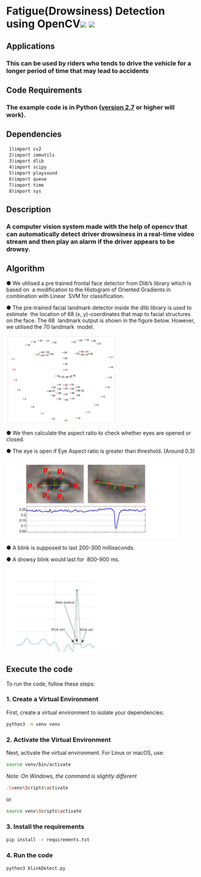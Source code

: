 # Fatigue(Drowsiness) Detection using OpenCV[![](https://img.shields.io/badge/License-MIT-yellow.svg)](https://github.com/jaisayush/Fatigue-Detection-System-Based-On-Behavioural-Characteristics-Of-Driver/blob/master/LICENSE) [![](https://img.shields.io/badge/Ayush-Jaiswal-brightgreen.svg)](https://github.com/jaisayush)

## Applications

### This can be used by riders who tends to drive the vehicle for a longer period of time that may lead to accidents

## Code Requirements

### The example code is in Python ([version 2.7](https://www.python.org/download/releases/2.7/) or higher will work).

## Dependencies

```
 1)import cv2
 2)import immutils
 3)import dlib
 4)import scipy
 5)import playsound
 6)import queue
 7)import time
 8)import sys
```

## Description

### A computer vision system made with the help of opencv that can automatically detect driver drowsiness in a real-time video stream and then play an alarm if the driver appears to be drowsy.

## Algorithm

● We utilised a pre trained frontal face detector from Dlib’s library which is based on  a modification to the Histogram of Oriented Gradients in combination with Linear  SVM for classification.

● The pre-trained facial landmark detector inside the dlib library is used to estimate  the location of 68 (x, y)-coordinates that map to facial structures on the face. The 68  landmark output is shown in the figure below. However, we utilised the 70 landmark  model.

<img src="./assets/face.PNG">

● We then calculate the aspect ratio to check whether eyes are opened or closed.

● The eye is open if Eye Aspect ratio is greater than threshold. (Around 0.3)

<img src="./assets/eye.PNG">

● A blink is supposed to last 200-300 milliseconds.

● A drowsy blink would last for  800-900 ms.

<img src="./assets/eye_aspect_ratio.PNG">

## Execute the code

To run the code, follow these steps:

### 1. Create a Virtual Environment

First, create a virtual environment to isolate your dependencies:

```sh
python3 -m venv venv
```

### 2. Activate the Virtual Environment

Next, activate the virtual environment. For Linux or macOS, use:

```sh
source venv/bin/activate
```

_Note: On Windows, the command is slightly different_

```sh
.\venv\Scripts\activate
```

or

```sh
source venv\Scripts\activate
```

### 3. Install the requirements

```sh
pip install -r requirements.txt
```

### 4. Run the code

```sh
python3 blinkDetect.py
```
